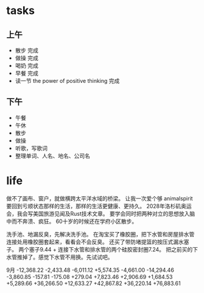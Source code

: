 # tasks
## 上午
* 散步 完成
* 做操 完成
* 喝奶 完成
* 早餐 完成
* 读一节 the power of positive thinking 完成
## 下午
* 午餐
* 午休
* 散步
* 做操
* 听歌，写歌词
* 整理单词、人名、地名、公司名

# life
做不了画布、窗户，就做横跨太平洋水域的桥梁。
让我一次爱个够
animalspirit
要回到亏顺状态那样的生活，那样的生活更健康、更持久。
2028年洛杉矶奥运会，我会写美国旅游见闻及Rust技术文章。
要学会同时把两种对立的思想放入脑中而不奔溃、疯狂。
60十岁的时候还在学府小区散步。

洗手池、地漏反臭，先解决洗手池。
在淘宝买了橡胶圈，把下水管和房屋排水管连接处用橡胶圈套起来，看看会不会反臭。
还买了带防堵提篮的按压式漏水塞子。
两个塞子9.44 + 连接下水管和排水管的两个硅胶密封圈7.24。
把之前买的下水管推掉了。感觉下水管不用换。先试试吧。

9月
-12,368.22 -2,433.48  -6,011.12  +5,574.35  -4,661.00
-14,294.46 -3,860.85  -157.81    -175.08    +279.04
                      +7,823.46  +2,906.69  +1,684.53
+5,289.66  +36,266.50 +12,633.27 +42,867.82 +36,220.14
+76,883.61